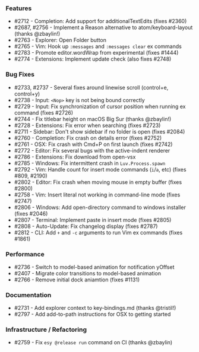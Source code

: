 ### Features

- #2712 - Completion: Add support for additionalTextEdits (fixes #2360)
- #2687, #2756 - Implement a Reason alternative to atom/keyboard-layout (thanks @zbaylin!)
- #2763 - Explorer: Open Folder button
- #2765 - Vim: Hook up `:messages` and `:messages clear` ex commands
- #2783 - Promote editor.wordWrap from experimental (fixes #1444)
- #2774 - Extensions: Implement update check (also fixes #2748)

### Bug Fixes

- #2733, #2737 - Several fixes around linewise scroll (control+e, control+y)
- #2738 - Input: `<Nop>` key is not being bound correctly
- #2729 - Input: Fix synchronization of cursor position when running ex command (fixes #2726)
- #2744 - Fix titlebar height on macOS Big Sur (thanks @zbaylin!)
- #2728 - Extensions: Fix error when searching (fixes #2723)
- #2711 - Sidebar: Don't show sidebar if no folder is open (fixes #2084)
- #2760 - Completion: Fix crash on details error (fixes #2752)
- #2761 - OSX: Fix crash with Cmd+P on first launch (fixes #2742)
- #2772 - Editor: Fix several bugs with the active-indent renderer
- #2786 - Extensions: Fix download from open-vsx
- #2785 - Windows: Fix intermittent crash in `Luv.Process.spawn`
- #2792 - Vim: Handle count for insert mode commands (`i`/`a`, etc) (fixes #809, #2190)
- #2802 - Editor: Fix crash when moving mouse in empty buffer (fixes #2800)
- #2758 - Vim: Insert literal not working in command-line mode (fixes #2747)
- #2806 - Windows: Add open-directory command to windows installer (fixes #2046)
- #2807 - Terminal: Implement paste in insert mode (fixes #2805)
- #2808 - Auto-Update: Fix changelog display (fixes #2787)
- #2812 - CLI: Add `+` and `-c` arguments to run Vim ex commands (fixes #1861)

### Performance

- #2736 - Switch to model-based animation for notification yOffset
- #2407 - Migrate color transitions to model-based animation
- #2766 - Remove initial dock aniamtion (fixes #1131)

### Documentation

- #2731 - Add explorer context to key-bindings.md (thanks @tristil!)
- #2797 - Add add-to-path instructions for OSX to getting started

### Infrastructure / Refactoring

- #2759 - Fix `esy @release run` command on CI (thanks @zbaylin)



